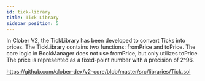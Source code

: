 ```yaml
---
id: tick-library
title: Tick Library
sidebar_position: 5
---
```


In Clober V2, the TickLibrary has been developed to convert Ticks into prices. The TickLibrary contains two functions: fromPrice and toPrice. The core logic in BookManager does not use fromPrice, but only utilizes toPrice. The price is represented as a fixed-point number with a precision of 2^96.

https://github.com/clober-dex/v2-core/blob/master/src/libraries/Tick.sol

